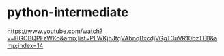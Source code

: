 # python-intermediate
https://www.youtube.com/watch?v=HGOBQPFzWKo&amp;list=PLWKjhJtqVAbnqBxcdjVGgT3uVR10bzTEB&amp;index=14
